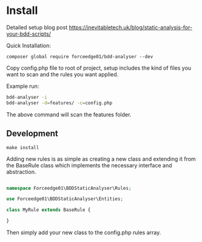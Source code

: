 Install
====

Detailed setup blog post https://inevitabletech.uk/blog/static-analysis-for-your-bdd-scripts/

Quick Installation:

```
composer global require forceedge01/bdd-analyser --dev
```

Copy config.php file to root of project, setup includes the kind of files you want to scan and the rules you want applied.

Example run:

```bash
bdd-analyser -i
bdd-analyser -d=features/ -c=config.php
```

The above command will scan the features folder.


Development
-----

```
make install
```

Adding new rules is as simple as creating a new class and extending it from the BaseRule class which implements the necessary interface and abstraction.

```php

namespace Forceedge01\BDDStaticAnalyser\Rules;

use Forceedge01\BDDStaticAnalyser\Entities;

class MyRule extends BaseRule {

}
```

Then simply add your new class to the config.php rules array.
